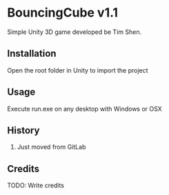# BouncingCube v1.1

Simple Unity 3D game developed be Tim Shen.

## Installation

Open the root folder in Unity to import the project

## Usage

Execute run.exe on any desktop with Windows or OSX

## History

1. Just moved from GitLab

## Credits

TODO: Write credits
